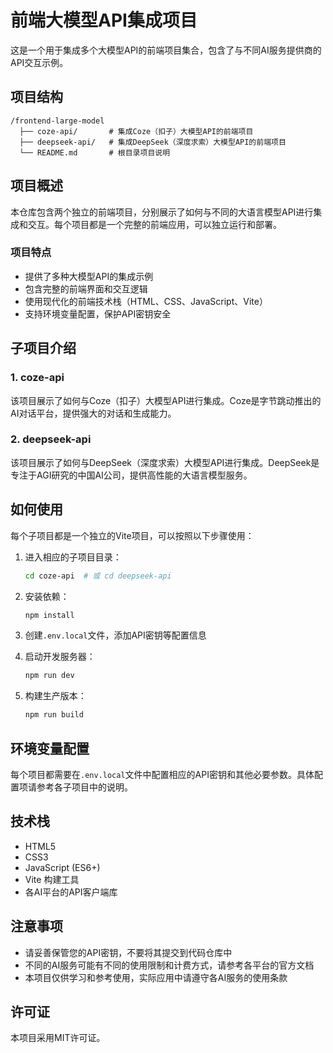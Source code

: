 # 前端大模型API集成项目

这是一个用于集成多个大模型API的前端项目集合，包含了与不同AI服务提供商的API交互示例。

## 项目结构
```
/frontend-large-model
  ├── coze-api/       # 集成Coze（扣子）大模型API的前端项目
  ├── deepseek-api/   # 集成DeepSeek（深度求索）大模型API的前端项目
  └── README.md       # 根目录项目说明
```

## 项目概述

本仓库包含两个独立的前端项目，分别展示了如何与不同的大语言模型API进行集成和交互。每个项目都是一个完整的前端应用，可以独立运行和部署。

### 项目特点
- 提供了多种大模型API的集成示例
- 包含完整的前端界面和交互逻辑
- 使用现代化的前端技术栈（HTML、CSS、JavaScript、Vite）
- 支持环境变量配置，保护API密钥安全

## 子项目介绍

### 1. coze-api

该项目展示了如何与Coze（扣子）大模型API进行集成。Coze是字节跳动推出的AI对话平台，提供强大的对话和生成能力。

### 2. deepseek-api

该项目展示了如何与DeepSeek（深度求索）大模型API进行集成。DeepSeek是专注于AGI研究的中国AI公司，提供高性能的大语言模型服务。

## 如何使用

每个子项目都是一个独立的Vite项目，可以按照以下步骤使用：

1. 进入相应的子项目目录：
   ```bash
   cd coze-api  # 或 cd deepseek-api
   ```

2. 安装依赖：
   ```bash
   npm install
   ```

3. 创建`.env.local`文件，添加API密钥等配置信息

4. 启动开发服务器：
   ```bash
   npm run dev
   ```

5. 构建生产版本：
   ```bash
   npm run build
   ```

## 环境变量配置

每个项目都需要在`.env.local`文件中配置相应的API密钥和其他必要参数。具体配置项请参考各子项目中的说明。

## 技术栈
- HTML5
- CSS3
- JavaScript (ES6+)
- Vite 构建工具
- 各AI平台的API客户端库

## 注意事项
- 请妥善保管您的API密钥，不要将其提交到代码仓库中
- 不同的AI服务可能有不同的使用限制和计费方式，请参考各平台的官方文档
- 本项目仅供学习和参考使用，实际应用中请遵守各AI服务的使用条款

## 许可证

本项目采用MIT许可证。